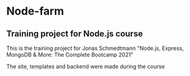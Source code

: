 # Node-farm

## Training project for Node.js course

This is the training project for Jonas Schmedtmann "Node.js, Express, MongoDB & More: The Complete Bootcamp 2021"

The site, templates and backend were made during the course
